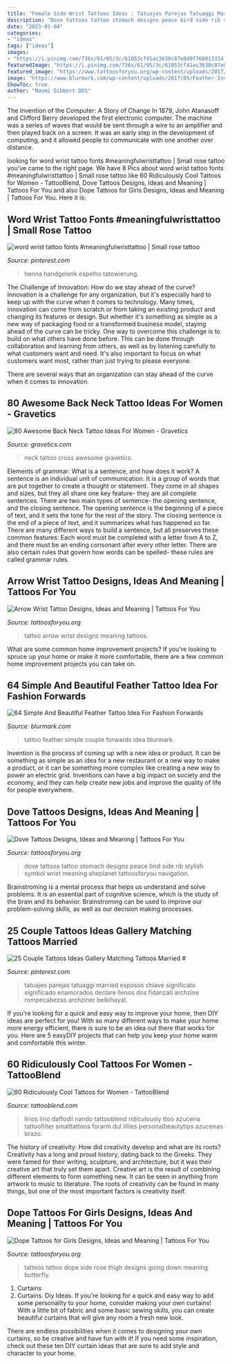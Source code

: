 ```yaml
---
title: "Female Side Wrist Tattoos Ideas : Tatuajes Parejas Tatuaggi Married Esposos Chiave Significato Significado Enamorados Declare Llenos Dos Fidanzati Archzine Rompecabezas Archziner Belkihayat"
description: "Dove tattoos tattoo stomach designs peace bird side rib stylish symbol wrist meaning sheplanet tattoosforyou navigation"
date: "2023-01-04"
categories:
- "ideas"
tags: ["ideas"]
images:
- "https://i.pinimg.com/736x/61/05/3c/61053cf41ac3630c87e0d0f768013314.jpg"
featuredImage: "https://i.pinimg.com/736x/61/05/3c/61053cf41ac3630c87e0d0f768013314.jpg"
featured_image: "https://www.tattoosforyou.org/wp-content/uploads/2017/06/Dope-Tattoos-for-Girls.jpg"
image: "https://www.blurmark.com/wp-content/uploads/2017/05/Feather-Inside-Book-Couple-Tattoo.jpg"
ShowToc: true
author: "Naomi Dibbert DDS"
---
```



The Invention of the Computer: A Story of Change
In 1879, John Atanasoff and Clifford Berry developed the first electronic computer. The machine was a series of waves that would be sent through a wire to an amplifier and then played back on a screen. It was an early step in the development of computing, and it allowed people to communicate with one another over distance.

	

		
looking for word wrist tattoo fonts #meaningfulwristtattoo | Small rose tattoo you've came to the right page. We have 8 Pics about word wrist tattoo fonts #meaningfulwristtattoo | Small rose tattoo like 60 Ridiculously Cool Tattoos for Women - TattooBlend, Dove Tattoos Designs, Ideas and Meaning | Tattoos For You and also Dope Tattoos for Girls Designs, Ideas and Meaning | Tattoos For You. Here it is:
		
    
## Word Wrist Tattoo Fonts #meaningfulwristtattoo | Small Rose Tattoo

<img loading=lazy src="https://i.pinimg.com/736x/61/05/3c/61053cf41ac3630c87e0d0f768013314.jpg" onerror="this.onerror=null;this.src='https://tse4.mm.bing.net/th?id=OIP.5HFoWgu_ep0f3b-em9LuDQHaJ3&amp;pid=15.1';" alt="word wrist tattoo fonts #meaningfulwristtattoo | Small rose tattoo">

_Source: pinterest.com_

>henna handgelenk espelho tatowierung. 

	

The Challenge of Innovation: How do we stay ahead of the curve?
Innovation is a challenge for any organization, but it's especially hard to keep up with the curve when it comes to technology. Many times, innovation can come from scratch or from taking an existing product and changing its features or design. But whether it's something as simple as a new way of packaging food or a transformed business model, staying ahead of the curve can be tricky.
One way to overcome this challenge is to build on what others have done before. This can be done through collaboration and learning from others, as well as by listening carefully to what customers want and need. It's also important to focus on what customers want most, rather than just trying to please everyone.

There are several ways that an organization can stay ahead of the curve when it comes to innovation.

    
## 80 Awesome Back Neck Tattoo Ideas For Women - Gravetics

<img loading=lazy src="https://www.gravetics.com/wp-content/uploads/2016/11/Cross-Faight-Tattoo-For-Women-On-Back-Of-The-Neck.jpg" onerror="this.onerror=null;this.src='https://tse4.mm.bing.net/th?id=OIP.kCmBuRFUVANAbNBIMcGVkgHaJ4&amp;pid=15.1';" alt="80 Awesome Back Neck Tattoo Ideas For Women - Gravetics">

_Source: gravetics.com_

>neck tattoo cross awesome gravetics. 

	

Elements of grammar: What is a sentence, and how does it work?
A sentence is an individual unit of communication. It is a group of words that are put together to create a thought or statement. They come in all shapes and sizes, but they all share one key feature- they are all complete sentences. There are two main types of sentence- the opening sentence, and the closing sentence. The opening sentence is the beginning of a piece of text, and it sets the tone for the rest of the story. The closing sentence is the end of a piece of text, and it summarizes what has happened so far. There are many different ways to build a sentence, but all preserves these common features: Each word must be completed with a letter from A to Z, and there must be an ending consonant after every other letter. There are also certain rules that govern how words can be spelled- these rules are called grammar rules.

    
## Arrow Wrist Tattoo Designs, Ideas And Meaning | Tattoos For You

<img loading=lazy src="https://www.tattoosforyou.org/wp-content/uploads/2017/07/Arrow-Wrist-Tattoo.jpg" onerror="this.onerror=null;this.src='https://tse2.mm.bing.net/th?id=OIP.nAbtz14jwH95QJ1Vo3D6WAHaJ3&amp;pid=15.1';" alt="Arrow Wrist Tattoo Designs, Ideas and Meaning | Tattoos For You">

_Source: tattoosforyou.org_

>tattoo arrow wrist designs meaning tattoos. 

	

What are some common home improvement projects?
If you're looking to spruce up your home or make it more comfortable, there are a few common home improvement projects you can take on.

    
## 64 Simple And Beautiful Feather Tattoo Idea For Fashion Forwards

<img loading=lazy src="https://www.blurmark.com/wp-content/uploads/2017/05/Feather-Inside-Book-Couple-Tattoo.jpg" onerror="this.onerror=null;this.src='https://tse3.mm.bing.net/th?id=OIP.WumWCr4r5KLNaTrBw_cITAHaJQ&amp;pid=15.1';" alt="64 Simple And Beautiful Feather Tattoo Idea For Fashion Forwards">

_Source: blurmark.com_

>tattoo feather simple couple forwards idea blurmark. 

	

Invention is the process of coming up with a new idea or product. It can be something as simple as an idea for a new restaurant or a new way to make a product, or it can be something more complex like creating a new way to power an electric grid. Inventions can have a big impact on society and the economy, and they can help create new jobs and improve the quality of life for people everywhere.

    
## Dove Tattoos Designs, Ideas And Meaning | Tattoos For You

<img loading=lazy src="https://www.tattoosforyou.org/wp-content/uploads/2013/09/Peace-Dove-Tattoos.jpg" onerror="this.onerror=null;this.src='https://tse2.mm.bing.net/th?id=OIP.oJCu_DiX6wtCfrGpqFuZOQHaJ4&amp;pid=15.1';" alt="Dove Tattoos Designs, Ideas and Meaning | Tattoos For You">

_Source: tattoosforyou.org_

>dove tattoos tattoo stomach designs peace bird side rib stylish symbol wrist meaning sheplanet tattoosforyou navigation. 

	

Brainstroming is a mental process that helps us understand and solve problems. It is an essential part of cognitive science, which is the study of the brain and its behavior. Brainstroming can be used to improve our problem-solving skills, as well as our decision making processes.

    
## 25 Couple Tattoos Ideas Gallery Matching Tattoos Married #

<img loading=lazy src="https://i.pinimg.com/736x/85/3d/83/853d83adcc31cbae31526095458ce70c.jpg" onerror="this.onerror=null;this.src='https://tse3.mm.bing.net/th?id=OIP.yvRQEY8jUZ55hSYxY9fDWQHaJ3&amp;pid=15.1';" alt="25 Couple Tattoos Ideas Gallery Matching Tattoos Married #">

_Source: pinterest.com_

>tatuajes parejas tatuaggi married esposos chiave significato significado enamorados declare llenos dos fidanzati archzine rompecabezas archziner belkihayat. 

	

If you're looking for a quick and easy way to improve your home, then DIY ideas are perfect for you! With so many different ways to make your home more energy efficient, there is sure to be an idea out there that works for you. Here are 5 easyDIY projects that can help you keep your home warm and comfortable this winter.

    
## 60 Ridiculously Cool Tattoos For Women - TattooBlend

<img loading=lazy src="https://tattooblend.com/wp-content/uploads/2017/06/22.jpg" onerror="this.onerror=null;this.src='https://tse4.mm.bing.net/th?id=OIP.1Mbf-nGIIEfxU0YXUXC_BwHaIC&amp;pid=15.1';" alt="60 Ridiculously Cool Tattoos for Women - TattooBlend">

_Source: tattooblend.com_

>lirios lirio daffodil nando tattooblend ridiculously ttoo azucena tattoofilter smalltattoos forarm dul lillies personalbeautytips azucenas brazo. 

	

The history of creativity: How did creativity develop and what are its roots?
Creativity has a long and proud history, dating back to the Greeks. They were famed for their writing, sculpture, and architecture, but it was their creative art that truly set them apart. Creative art is the result of combining different elements to form something new. It can be seen in anything from artwork to music to literature. The roots of creativity can be found in many things, but one of the most important factors is creativity itself.

    
## Dope Tattoos For Girls Designs, Ideas And Meaning | Tattoos For You

<img loading=lazy src="https://www.tattoosforyou.org/wp-content/uploads/2017/06/Dope-Tattoos-for-Girls.jpg" onerror="this.onerror=null;this.src='https://tse2.mm.bing.net/th?id=OIP.n_5l4Za2y4wWKVAOwxNE1gHaIC&amp;pid=15.1';" alt="Dope Tattoos for Girls Designs, Ideas and Meaning | Tattoos For You">

_Source: tattoosforyou.org_

>tattoos tattoo dope side rose thigh designs going down meaning butterfly. 

	

1. Curtains
1. Curtains. Diy Ideas.
If you're looking for a quick and easy way to add some personality to your home, consider making your own curtains! With a little bit of fabric and some basic sewing skills, you can create beautiful curtains that will give any room a fresh new look.

There are endless possibilities when it comes to designing your own curtains, so be creative and have fun with it! If you need some inspiration, check out these ten DIY curtain ideas that are sure to add style and character to your home.

